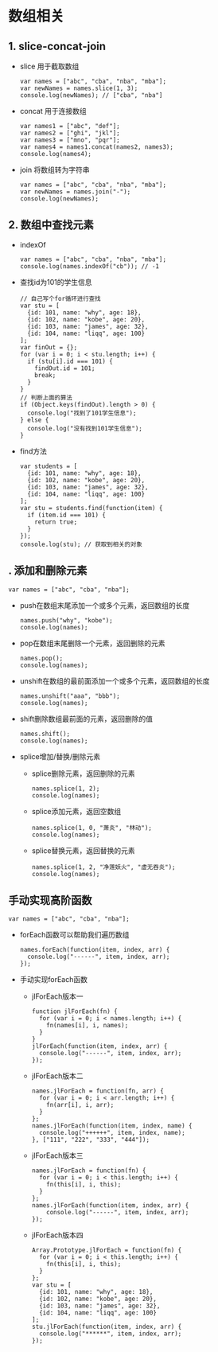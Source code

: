 # 数组相关

## 1. slice-concat-join

- slice 用于截取数组

  ```
  var names = ["abc", "cba", "nba", "mba"];
  var newNames = names.slice(1, 3);
  console.log(newNames); // ["cba", "nba"]
  ```

- concat 用于连接数组

  ```
  var names1 = ["abc", "def"];
  var names2 = ["ghi", "jkl"];
  var names3 = ["mno", "pqr"];
  var names4 = names1.concat(names2, names3);
  console.log(names4);
  ```

- join 将数组转为字符串

  ```
  var names = ["abc", "cba", "nba", "mba"];
  var newNames = names.join("-");
  console.log(newNames);
  ```

## 2. 数组中查找元素

- indexOf

  ```
  var names = ["abc", "cba", "nba", "mba"];
  console.log(names.indexOf("cb")); // -1
  ```

- 查找id为101的学生信息

  ```
  // 自己写个for循环进行查找
  var stu = [
    {id: 101, name: "why", age: 18},
    {id: 102, name: "kobe", age: 20},
    {id: 103, name: "james", age: 32},
    {id: 104, name: "liqq", age: 100}
  ];
  var finOut = {};
  for (var i = 0; i < stu.length; i++) {
    if (stu[i].id === 101) {
      findOut.id = 101;
      break;
    }
  }
  // 判断上面的算法
  if (Object.keys(findOut).length > 0) {
    console.log("找到了101学生信息");
  } else {
    console.log("没有找到101学生信息");
  }
  ```

- find方法

  ```
  var students = [
    {id: 101, name: "why", age: 18},
    {id: 102, name: "kobe", age: 20},
    {id: 103, name: "james", age: 32},
    {id: 104, name: "liqq", age: 100}
  ];
  var stu = students.find(function(item) {
    if (item.id === 101) {
      return true;
    }
  });
  console.log(stu); // 获取到相关的对象
  ```

  

## . 添加和删除元素

```
var names = ["abc", "cba", "nba"];
```

- push在数组末尾添加一个或多个元素，返回数组的长度

  ```
  names.push("why", "kobe");
  console.log(names);
  ```

- pop在数组末尾删除一个元素，返回删除的元素

  ```
  names.pop();
  console.log(names);
  ```

- unshift在数组的最前面添加一个或多个元素，返回数组的长度

  ```
  names.unshift("aaa", "bbb");
  console.log(names);
  ```

- shift删除数组最前面的元素，返回删除的值

  ```
  names.shift();
  console.log(names);
  ```

- splice增加/替换/删除元素

  - splice删除元素，返回删除的元素

    ```
    names.splice(1, 2);
    console.log(names);
    ```

  - splice添加元素，返回空数组

    ```
    names.splice(1, 0, "萧炎", "林动");
    console.log(names);		
    ```

  - splice替换元素，返回替换的元素

    ```
    names.splice(1, 2, "净莲妖火", "虚无吞炎");
    console.log(names);
    ```


## 手动实现高阶函数

```
var names = ["abc", "cba", "nba"];
```

- forEach函数可以帮助我们遍历数组

  ```
  names.forEach(function(item, index, arr) {
    console.log("------", item, index, arr);
  });
  ```

- 手动实现forEach函数

  - jlForEach版本一

    ```
    function jlForEach(fn) {
      for (var i = 0; i < names.length; i++) {
      	fn(names[i], i, names);
      }
    }
    jlForEach(function(item, index, arr) {
      console.log("------", item, index, arr);
    });
    ```

  - jlForEach版本二

    ```
    names.jlForEach = function(fn, arr) {
      for (var i = 0; i < arr.length; i++) {
        fn(arr[i], i, arr);
      }
    };
    names.jlForEach(function(item, index, name) {
      console.log("++++++", item, index, name);
    }, ["111", "222", "333", "444"]);
    ```

  - jlForEach版本三

    ```
    names.jlForEach = function(fn) {
      for (var i = 0; i < this.length; i++) {
        fn(this[i], i, this);
      }
    };
    names.jlForEach(function(item, index, arr) {
    	console.log("------", item, index, arr);
    });
    ```

  - jlForEach版本四

    ```
    Array.Prototype.jlForEach = function(fn) {
      for (var i = 0; i < this.length; i++) {
        fn(this[i], i, this);
      }
    };
    var stu = [
      {id: 101, name: "why", age: 18},
      {id: 102, name: "kobe", age: 20},
      {id: 103, name: "james", age: 32},
      {id: 104, name: "liqq", age: 100}
    ];
    stu.jlForEach(function(item, index, arr) {
      console.log("******", item, index, arr);
    });
    ```

    